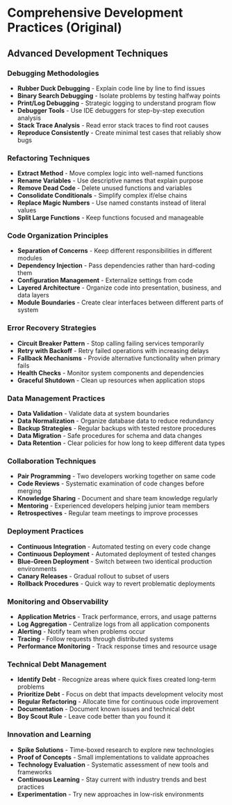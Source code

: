 # Comprehensive Development Practices (Original)

## Advanced Development Techniques

### Debugging Methodologies
- **Rubber Duck Debugging** - Explain code line by line to find issues
- **Binary Search Debugging** - Isolate problems by testing halfway points
- **Print/Log Debugging** - Strategic logging to understand program flow
- **Debugger Tools** - Use IDE debuggers for step-by-step execution analysis
- **Stack Trace Analysis** - Read error stack traces to find root causes
- **Reproduce Consistently** - Create minimal test cases that reliably show bugs

### Refactoring Techniques
- **Extract Method** - Move complex logic into well-named functions
- **Rename Variables** - Use descriptive names that explain purpose
- **Remove Dead Code** - Delete unused functions and variables
- **Consolidate Conditionals** - Simplify complex if/else chains
- **Replace Magic Numbers** - Use named constants instead of literal values
- **Split Large Functions** - Keep functions focused and manageable

### Code Organization Principles
- **Separation of Concerns** - Keep different responsibilities in different modules
- **Dependency Injection** - Pass dependencies rather than hard-coding them
- **Configuration Management** - Externalize settings from code
- **Layered Architecture** - Organize code into presentation, business, and data layers
- **Module Boundaries** - Create clear interfaces between different parts of system

### Error Recovery Strategies
- **Circuit Breaker Pattern** - Stop calling failing services temporarily
- **Retry with Backoff** - Retry failed operations with increasing delays
- **Fallback Mechanisms** - Provide alternative functionality when primary fails
- **Health Checks** - Monitor system components and dependencies
- **Graceful Shutdown** - Clean up resources when application stops

### Data Management Practices
- **Data Validation** - Validate data at system boundaries
- **Data Normalization** - Organize database data to reduce redundancy
- **Backup Strategies** - Regular backups with tested restore procedures
- **Data Migration** - Safe procedures for schema and data changes
- **Data Retention** - Clear policies for how long to keep different data types

### Collaboration Techniques
- **Pair Programming** - Two developers working together on same code
- **Code Reviews** - Systematic examination of code changes before merging
- **Knowledge Sharing** - Document and share team knowledge regularly
- **Mentoring** - Experienced developers helping junior team members
- **Retrospectives** - Regular team meetings to improve processes

### Deployment Practices
- **Continuous Integration** - Automated testing on every code change
- **Continuous Deployment** - Automated deployment of tested changes
- **Blue-Green Deployment** - Switch between two identical production environments
- **Canary Releases** - Gradual rollout to subset of users
- **Rollback Procedures** - Quick way to revert problematic deployments

### Monitoring and Observability
- **Application Metrics** - Track performance, errors, and usage patterns
- **Log Aggregation** - Centralize logs from all application components
- **Alerting** - Notify team when problems occur
- **Tracing** - Follow requests through distributed systems
- **Performance Monitoring** - Track response times and resource usage

### Technical Debt Management
- **Identify Debt** - Recognize areas where quick fixes created long-term problems
- **Prioritize Debt** - Focus on debt that impacts development velocity most
- **Regular Refactoring** - Allocate time for continuous code improvement
- **Documentation** - Document known issues and technical debt
- **Boy Scout Rule** - Leave code better than you found it

### Innovation and Learning
- **Spike Solutions** - Time-boxed research to explore new technologies
- **Proof of Concepts** - Small implementations to validate approaches
- **Technology Evaluation** - Systematic assessment of new tools and frameworks
- **Continuous Learning** - Stay current with industry trends and best practices
- **Experimentation** - Try new approaches in low-risk environments